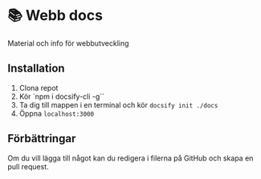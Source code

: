 # 📚 Webb docs

Material och info för webbutveckling

## Installation

1. Clona repot
2. Kör `npm i docsify-cli -g``
3. Ta dig till mappen i en terminal och kör `docsify init ./docs`
4. Öppna `localhost:3000`

## Förbättringar

Om du vill lägga till något kan du redigera i filerna på GitHub och skapa en pull request.
